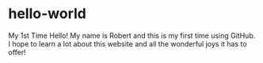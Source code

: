 # hello-world
My 1st Time
Hello! My name is Robert and this is my first time using GitHub. I hope to learn a lot about this website and all the wonderful joys it has to offer!
